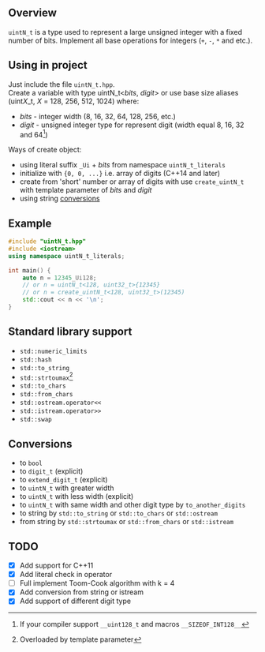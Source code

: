 ## Overview

`uintN_t` is a type used to represent a large unsigned integer with a fixed number of bits.
Implement all base operations for integers (`+`, `-`, `*` and etc.).

## Using in project

Just include the file `uintN_t.hpp`.  
Create a variable with type uintN_t<*bits*, *digit*>
or use base size aliases (uint*X*_t, *X* = 128, 256, 512, 1024)
where:
- *bits* - integer width (8, 16, 32, 64, 128, 256, etc.)
- *digit* - unsigned integer type for represent digit (width equal 8, 16, 32 and 64[^1])

Ways of create object:
- using literal suffix `_Ui` + *bits* from namespace `uintN_t_literals`
- initialize with `{0, 0, ...}` i.e. array of digits (C++14 and later)
- create from 'short' number or array of digits with use `create_uintN_t` with template parameter of *bits* and *digit*
- using string [conversions](#Conversions)

## Example

``` cpp
#include "uintN_t.hpp"
#include <iostream>
using namespace uintN_t_literals;

int main() {
    auto n = 12345_Ui128;
    // or n = uintN_t<128, uint32_t>{12345}
    // or n = create_uintN_t<128, uint32_t>(12345)
    std::cout << n << '\n';
}
```

## Standard library support

- `std::numeric_limits`
- `std::hash`
- `std::to_string`
- `std::strtoumax`[^2]
- `std::to_chars`
- `std::from_chars`
- `std::ostream.operator<<`
- `std::istream.operator>>`
- `std::swap`

## Conversions

- to `bool`
- to `digit_t` (explicit)
- to `extend_digit_t` (explicit)
- to `uintN_t` with greater width
- to `uintN_t` with less width (explicit)
- to `uintN_t` with same width and other digit type by `to_another_digits`
- to string by `std::to_string` or `std::to_chars` or `std::ostream`
- from string by `std::strtoumax` or `std::from_chars` or `std::istream`

## TODO

- [x] Add support for C++11
- [x] Add literal check in operator
- [ ] Full implement Toom-Cook algorithm with k = 4
- [x] Add conversion from string or istream
- [x] Add support of different digit type

[^1]: If your compiler support `__uint128_t` and macros `__SIZEOF_INT128__`
[^2]: Overloaded by template parameter
